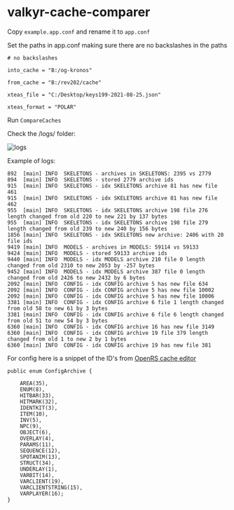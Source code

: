 # valkyr-cache-comparer

Copy `example.app.conf` and rename it to `app.conf`

Set the paths in app.conf making sure there are no backslashes in the paths

```
# no backslashes

into_cache = "B:/og-kronos"

from_cache = "B:/rev202/cache"

xteas_file = "C:/Desktop/keys199-2021-08-25.json"

xteas_format = "POLAR"
```

Run `CompareCaches`

Check the /logs/ folder:

![logs](https://i.imgur.com/6QWebW6.png)

Example of logs:

```
892  [main] INFO  SKELETONS - archives in SKELETONS: 2395 vs 2779 
894  [main] INFO  SKELETONS - stored 2779 archive ids 
915  [main] INFO  SKELETONS - idx SKELETONS archive 81 has new file 461 
915  [main] INFO  SKELETONS - idx SKELETONS archive 81 has new file 462 
955  [main] INFO  SKELETONS - idx SKELETONS archive 198 file 276 length changed from old 220 to new 221 by 137 bytes 
955  [main] INFO  SKELETONS - idx SKELETONS archive 198 file 279 length changed from old 239 to new 240 by 156 bytes 
1856 [main] INFO  SKELETONS - idx SKELETONS new archive: 2406 with 20 file ids 
9419 [main] INFO  MODELS - archives in MODELS: 59114 vs 59133 
9424 [main] INFO  MODELS - stored 59133 archive ids 
9440 [main] INFO  MODELS - idx MODELS archive 210 file 0 length changed from old 2310 to new 2053 by -257 bytes 
9452 [main] INFO  MODELS - idx MODELS archive 387 file 0 length changed from old 2426 to new 2432 by 6 bytes 
2092 [main] INFO  CONFIG - idx CONFIG archive 5 has new file 634 
2092 [main] INFO  CONFIG - idx CONFIG archive 5 has new file 10002 
2092 [main] INFO  CONFIG - idx CONFIG archive 5 has new file 10006 
3381 [main] INFO  CONFIG - idx CONFIG archive 6 file 1 length changed from old 58 to new 61 by 3 bytes 
3381 [main] INFO  CONFIG - idx CONFIG archive 6 file 6 length changed from old 51 to new 54 by 3 bytes 
6360 [main] INFO  CONFIG - idx CONFIG archive 16 has new file 3149 
6360 [main] INFO  CONFIG - idx CONFIG archive 19 file 379 length changed from old 1 to new 2 by 1 bytes 
6360 [main] INFO  CONFIG - idx CONFIG archive 19 has new file 381 
```

For config here is a snippet of the ID's from [OpenRS cache editor](https://github.com/kfricilone/OpenRS)

```
public enum ConfigArchive {

	AREA(35),
	ENUM(8),
	HITBAR(33),
	HITMARK(32),
	IDENTKIT(3), 
	ITEM(10), 
	INV(5), 
	NPC(9), 
	OBJECT(6), 
	OVERLAY(4), 
	PARAMS(11),
	SEQUENCE(12), 
	SPOTANIM(13),
	STRUCT(34),
	UNDERLAY(1), 
	VARBIT(14), 
	VARCLIENT(19), 
	VARCLIENTSTRING(15), 
	VARPLAYER(16);
}
  ```
